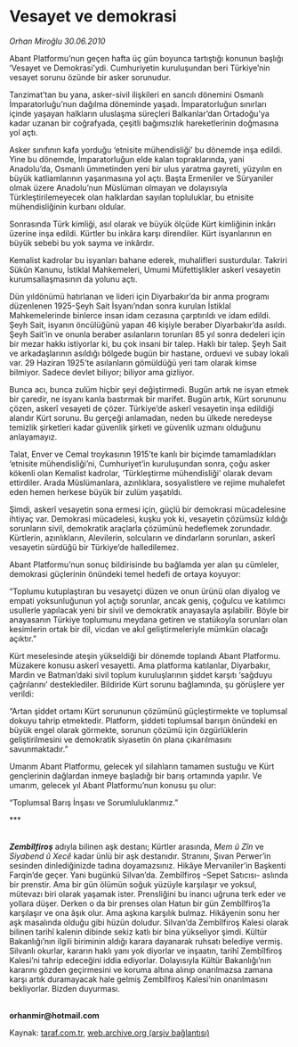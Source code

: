 # Vesayet ve demokrasi

*Orhan Miroğlu 30.06.2010*

<div class="yazi"><p>Abant Platformu’nun geçen hafta üç gün boyunca tartıştığı konunun başlığı ‘Vesayet ve Demokrasi’ydi. Cumhuriyetin kuruluşundan beri Türkiye’nin vesayet sorunu özünde bir asker sorunudur. </p>
<p>Tanzimat’tan bu yana, asker-sivil ilişkileri en sancılı dönemini Osmanlı İmparatorluğu’nun dağılma döneminde yaşadı. İmparatorluğun sınırları içinde yaşayan halkların uluslaşma süreçleri Balkanlar’dan Ortadoğu’ya kadar uzanan bir coğrafyada, çeşitli bağımsızlık hareketlerinin doğmasına yol açtı. </p>
<p>Asker sınıfının kafa yorduğu ‘etnisite mühendisliği’ bu dönemde inşa edildi. Yine bu dönemde, İmparatorluğun elde kalan topraklarında, yani Anadolu’da, Osmanlı ümmetinden yeni bir ulus yaratma gayreti, yüzyılın en büyük katliamlarının yaşanmasına yol açtı. Başta Ermeniler ve Süryaniler olmak üzere Anadolu’nun Müslüman olmayan ve dolayısıyla Türkleştirilemeyecek olan halklardan sayılan topluluklar, bu etnisite mühendisliğinin kurbanı oldular. </p>
<p>Sonrasında Türk kimliği, asıl olarak ve büyük ölçüde Kürt kimliğinin inkârı üzerine inşa edildi. Kürtler bu inkâra karşı direndiler. Kürt isyanlarının en büyük sebebi bu yok sayma ve inkârdır. </p>
<p>Kemalist kadrolar bu isyanları bahane ederek, muhalifleri susturdular. Takriri Sükûn Kanunu, İstiklal Mahkemeleri, Umumi Müfettişlikler askerî vesayetin kurumsallaşmasının da yolunu açtı. </p>
<p>Dün yıldönümü hatırlanan ve lideri için Diyarbakır’da bir anma programı düzenlenen 1925-Şeyh Sait İsyanı’ndan sonra kurulan İstiklal Mahkemelerinde binlerce insan idam cezasına çarptırıldı ve idam edildi. Şeyh Sait, isyanın öncülüğünü yapan 46 kişiyle beraber Diyarbakır’da asıldı. Şeyh Sait’in ve onunla beraber asılanların torunları 85 yıl sonra dedeleri için bir mezar hakkı istiyorlar ki, bu çok insani bir talep. Haklı bir talep. Şeyh Sait ve arkadaşlarının asıldığı bölgede bugün bir hastane, orduevi ve subay lokali var. 29 Haziran 1925’te asılanların gömüldüğü yeri tam olarak kimse bilmiyor. Sadece devlet biliyor; biliyor ama gizliyor.</p>
<p>Bunca acı, bunca zulüm hiçbir şeyi değiştirmedi. Bugün artık ne isyan etmek bir çaredir, ne isyanı kanla bastırmak bir marifet. Bugün artık, Kürt sorununu çözen, askerî vesayeti de çözer. Türkiye’de askerî vesayetin inşa edildiği alandır Kürt sorunu. Bu gerçeği anlamadan, neden bu ülkede neredeyse temizlik şirketleri kadar güvenlik şirketi ve güvenlik uzmanı olduğunu anlayamayız.</p>
<p>Talat, Enver ve Cemal troykasının 1915’te kanlı bir biçimde tamamladıkları ‘etnisite mühendisliği’ni, Cumhuriyet’in kuruluşundan sonra, çoğu asker kökenli olan Kemalist kadrolar, ‘Türkleştirme mühendisliği’ olarak devam ettirdiler. Arada Müslümanlara, azınlıklara, sosyalistlere ve rejime muhalefet eden hemen herkese büyük bir zulüm yaşatıldı. </p>
<p>Şimdi, askerî vesayetin sona ermesi için, güçlü bir demokrasi mücadelesine ihtiyaç var. Demokrasi mücadelesi, kuşku yok ki, vesayetin çözümsüz kıldığı sorunların sivil, demokratik araçlarla çözümünü hedeflemek zorundadır. Kürtlerin, azınlıkların, Alevilerin, solcuların ve dindarların sorunları, askerî vesayetin sürdüğü bir Türkiye’de halledilemez. </p>
<p>Abant Platformu’nun sonuç bildirisinde bu bağlamda yer alan şu cümleler, demokrasi güçlerinin önündeki temel hedefi de ortaya koyuyor: </p>
<p>“Toplumu kutuplaştıran bu vesayetçi düzen ve onun ürünü olan diyalog ve empati yoksunluğunun yol açtığı sorunlar, ancak geniş, çoğulcu ve katılımcı usullerle yapılacak yeni bir sivil ve demokratik anayasayla aşılabilir. Böyle bir anayasanın Türkiye toplumunu meydana getiren ve statükoyla sorunları olan kesimlerin ortak bir dil, vicdan ve akıl geliştirmeleriyle mümkün olacağı açıktır.” </p>
<p>Kürt meselesinde ateşin yükseldiği bir dönemde toplandı Abant Platformu. Müzakere konusu askerî vesayetti. Ama platforma katılanlar, Diyarbakır, Mardin ve Batman’daki sivil toplum kuruluşlarının şiddet karşıtı ‘sağduyu çağrılarını’ desteklediler. Bildiride Kürt sorunu bağlamında, şu görüşlere yer verildi:</p>
<p>“Artan şiddet ortamı Kürt sorununun çözümünü güçleştirmekte ve toplumsal dokuyu tahrip etmektedir. Platform, şiddeti toplumsal barışın önündeki en büyük engel olarak görmekte, sorunun çözümü için özgürlüklerin geliştirilmesini ve demokratik siyasetin ön plana çıkarılmasını savunmaktadır.”</p>
<p>Umarım Abant Platformu, gelecek yıl silahların tamamen sustuğu ve Kürt gençlerinin dağlardan inmeye başladığı bir barış ortamında yapılır. Ve umarım, gelecek yıl Abant Platformu’nun konusu şu olur:</p>
<p>“Toplumsal Barış İnşası ve Sorumluluklarımız.” </p>
<p>***</p>
<p><b><i><br/>Zembîlfiroş</i></b> adıyla bilinen aşk destanı; Kürtler arasında, <i>Mem û Zîn</i> ve <i>Siyabend û Xecê</i> kadar ünlü bir aşk destanıdır. Stranını, Şıvan Perwer’in sesinden dinlediğinizde tadına doyamazsınız. Hikâye Mervaniler’in Başkenti Farqin’de geçer. Yani bugünkü Silvan’da. Zembîlfiroş –Sepet Satıcısı- aslında bir prenstir. Ama bir gün ölümün soğuk yüzüyle karşılaşır ve yoksul, mütevazı biri olarak yaşamak ister. Prensliğini bu inancı uğruna terk eder ve yollara düşer. Derken o da bir prenses olan Hatun bir gün Zembîlfiroş’la karşılaşır ve ona âşık olur. Ama aşkına karşılık bulmaz. Hikâyenin sonu her aşk masalında olduğu gibi hüzün doludur. Silvan’da Zembîlfiroş Kalesi olarak bilinen tarihî kalenin dibinde sekiz katlı bir bina yükseliyor şimdi. Kültür Bakanlığı’nın ilgili biriminin aldığı karara dayanarak ruhsatı belediye vermiş. Silvanlı okurlar, kararın haklı yanı yok diyorlar ve inşaatın, tarihî Zembîlfiroş Kalesi’ni tahrip edeceğini iddia ediyorlar. Dolayısıyla Kültür Bakanlığı’nın kararını gözden geçirmesini ve koruma altına alınıp onarılmazsa zamana karşı artık duramayacak hale gelmiş Zembîlfiroş Kalesi’nin onarılmasını bekliyorlar. Bizden duyurması. </p>
<p><b><br/>orhanmir@hotmail.com</b></p></div>

Kaynak: [taraf.com.tr](http://www.taraf.com.tr:80/orhan-miroglu/makale-vesayet-ve-demokrasi.htm), [web.archive.org (arşiv bağlantısı)](http://web.archive.org/web/20100702023442/http://www.taraf.com.tr:80/orhan-miroglu/makale-vesayet-ve-demokrasi.htm)
